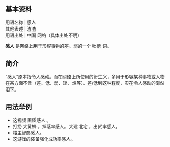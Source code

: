 **基本资料**  
---  
用语名称  |  感人   
其他表述  |  渣渣   
用语出处  |  中国  网络（具体出处不明）   
  
**感人** 是网络上用于形容事物的差、弱的一个  吐槽  词。

##  简介

“感人”原本指令人感动。而在网络上所使用的衍生义，多用于形容某种事物或人物在某方面不佳（差、低、弱、矬、烂等）。差/低到这种程度，实在令人感动的潸然泪下。

##  用法举例

  * 这视频  画质感人  。 
  * 打捞  大黄蜂  ，掉落率感人。大建  北宅  ，出货率感人。 
  * 楼主智商感人。 
  * 这游戏的装备强化成功率感人。 